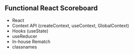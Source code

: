 ## Functional React Scoreboard

- React
- Context API (createContext, useContext, GlobalContext)
- Hooks (useState)
- useReducer
- In-house Rematch
- classnames
